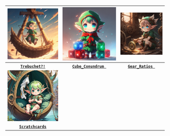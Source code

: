 | <img src=https://github.com/Kyros0718/Advent_of_Code/blob/main/Media/2023/baby_elf_launched_from_trebuchet.png> | <img src=https://github.com/Kyros0718/Advent_of_Code/blob/main/Media/2023/babyelf_holding_colored_cubes.png> | <img src=https://github.com/Kyros0718/Advent_of_Code/blob/main/Media/2023/babyelf_surounded_by_mechanicalgears.png> |
| :---: | :---: | :---: |
| [**`Trebuchet?!`**](https://github.com/Kyros0718/Advent_of_Code/tree/main/Advent_2023/01-Trebuchet) | [**`Cube_Conundrum `**](https://github.com/Kyros0718/Advent_of_Code/tree/main/Advent_2023/02-Cube_Conundrum) | [**`Gear_Ratios `**](https://github.com/Kyros0718/Advent_of_Code/tree/main/Advent_2023/03-Gear_Ratios) |
| <img src=https://github.com/Kyros0718/Advent_of_Code/blob/main/Media/2023/baby_elf_on_gondala.png> | | |
| [**`Scratchcards`**](https://github.com/Kyros0718/Advent_of_Code/tree/main/Advent_2023/04-Scratchcards) | | |
